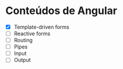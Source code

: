 # Conteúdos de Angular

- [x] Template-driven forms
- [ ] Reactive forms
- [ ] Routing
- [ ] Pipes
- [ ] Input
- [ ] Output